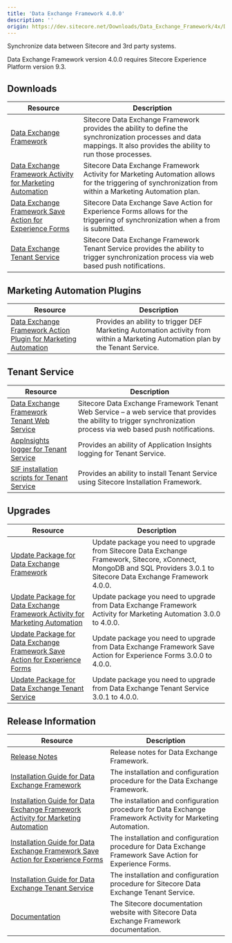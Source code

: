 ```yaml
---
title: 'Data Exchange Framework 4.0.0'
description: ''
origin: https://dev.sitecore.net/Downloads/Data_Exchange_Framework/4x/Data_Exchange_Framework_400.aspx
---
```


Synchronize data between Sitecore and 3rd party systems.

  <Alert variant='warning' mb={4}>
    <AlertIcon />
    Data Exchange Framework version 4.0.0 requires Sitecore Experience Platform version 9.3.
  </Alert>


## Downloads

| Resource                                                                                                                                                                                                                                                                           | Description                                                                                                                                                           |
| ---------------------------------------------------------------------------------------------------------------------------------------------------------------------------------------------------------------------------------------------------------------------------------- | --------------------------------------------------------------------------------------------------------------------------------------------------------------------- |
| [Data Exchange Framework](https://scdp.blob.core.windows.net/downloads/Data%20Exchange%20Framework/4x/Data%20Exchange%20Framework%20400/Secure/Data%20Exchange%20Framework%204.0.0%20rev.%2001437.zip)                                                                             | Sitecore Data Exchange Framework provides the ability to define the synchronization processes and data mappings. It also provides the ability to run those processes. |
| [Data Exchange Framework Activity for Marketing Automation](https://scdp.blob.core.windows.net/downloads/Data%20Exchange%20Framework/4x/Data%20Exchange%20Framework%20400/Secure/Data%20Exchange%20Framework%20Activity%20for%20Marketing%20Automation%204.0.0%20rev.%2001437.zip) | Sitecore Data Exchange Framework Activity for Marketing Automation allows for the triggering of synchronization from within a Marketing Automation plan.              |
| [Data Exchange Framework Save Action for Experience Forms](https://scdp.blob.core.windows.net/downloads/Data%20Exchange%20Framework/4x/Data%20Exchange%20Framework%20400/Secure/Data%20Exchange%20Framework%20Save%20Action%20for%20Experience%20Forms%204.0.0%20rev.%2001437.zip) | Sitecore Data Exchange Save Action for Experience Forms allows for the triggering of synchronization when a from is submitted.                                        |
| [Data Exchange Tenant Service](https://scdp.blob.core.windows.net/downloads/Data%20Exchange%20Framework/4x/Data%20Exchange%20Framework%20400/Secure/Sitecore%20DataExchange%20TenantService%204.0.0%20rev.%2001437.zip)                                                            | Sitecore Data Exchange Framework Tenant Service provides the ability to trigger synchronization process via web based push notifications.                             |

## Marketing Automation Plugins

| Resource                                                                                                                                                                                                                                                                                                        | Description                                                                                                                     |
| --------------------------------------------------------------------------------------------------------------------------------------------------------------------------------------------------------------------------------------------------------------------------------------------------------------- | ------------------------------------------------------------------------------------------------------------------------------- |
| [Data Exchange Framework Action Plugin for Marketing Automation](https://scdp.blob.core.windows.net/downloads/Data%20Exchange%20Framework/4x/Data%20Exchange%20Framework%20400/Secure/Sitecore%20Data%20Exchange%20Framework%20Action%20Plugin%20for%20Marketing%20Automation%204.0.0%20rev.%2001437.scwdp.zip) | Provides an ability to trigger DEF Marketing Automation activity from within a Marketing Automation plan by the Tenant Service. |

## Tenant Service

| Resource                                                                                                                                                                                                                                                            | Description                                                                                                                                                        |
| ------------------------------------------------------------------------------------------------------------------------------------------------------------------------------------------------------------------------------------------------------------------- | ------------------------------------------------------------------------------------------------------------------------------------------------------------------ |
| [Data Exchange Framework Tenant Web Service](https://scdp.blob.core.windows.net/downloads/Data%20Exchange%20Framework/4x/Data%20Exchange%20Framework%20400/Secure/Sitecore%20Data%20Exchange%20Framework%20Tenant%20Web%20Service%204.0.0%20rev.%2001437.scwdp.zip) | Sitecore Data Exchange Framework Tenant Web Service – a web service that provides the ability to trigger synchronization process via web based push notifications. |
| [AppInsights logger for Tenant Service](https://scdp.blob.core.windows.net/downloads/Data%20Exchange%20Framework/4x/Data%20Exchange%20Framework%20400/Secure/AppInsights%20logger%20for%20Tenant%20Service%204.0.0%20rev.%2001437.scwdp.zip)                        | Provides an ability of Application Insights logging for Tenant Service.                                                                                            |
| [SIF installation scripts for Tenant Service](https://scdp.blob.core.windows.net/downloads/Data%20Exchange%20Framework/4x/Data%20Exchange%20Framework%20400/Secure/SIFInstallationScriptsforTenantService.zip)                                                      | Provides an ability to install Tenant Service using Sitecore Installation Framework.                                                                               |

## Upgrades

| Resource                                                                                                                                                                                                                                                                                                                        | Description                                                                                                                                                              |
| ------------------------------------------------------------------------------------------------------------------------------------------------------------------------------------------------------------------------------------------------------------------------------------------------------------------------------- | ------------------------------------------------------------------------------------------------------------------------------------------------------------------------ |
| [Update Package for Data Exchange Framework](<https://scdp.blob.core.windows.net/downloads/Data%20Exchange%20Framework/4x/Data%20Exchange%20Framework%20400/Secure/Data%20Exchange%20Framework%20(update%20package)%204.0.0%20rev.%2001437.update>)                                                                             | Update package you need to upgrade from Sitecore Data Exchange Framework, Sitecore, xConnect, MongoDB and SQL Providers 3.0.1 to Sitecore Data Exchange Framework 4.0.0. |
| [Update Package for Data Exchange Framework Activity for Marketing Automation](<https://scdp.blob.core.windows.net/downloads/Data%20Exchange%20Framework/4x/Data%20Exchange%20Framework%20400/Secure/Data%20Exchange%20Framework%20Activity%20for%20Marketing%20Automation%20(update%20package)%204.0.0%20rev.%2001437.update>) | Update package you need to upgrade from Data Exchange Framework Activity for Marketing Automation 3.0.0 to 4.0.0.                                                        |
| [Update Package for Data Exchange Framework Save Action for Experience Forms](<https://scdp.blob.core.windows.net/downloads/Data%20Exchange%20Framework/4x/Data%20Exchange%20Framework%20400/Secure/Data%20Exchange%20Framework%20Save%20Action%20for%20Experience%20Forms%20(update%20package)%204.0.0%20rev.%2001437.update>) | Update package you need to upgrade from Data Exchange Framework Save Action for Experience Forms 3.0.0 to 4.0.0.                                                         |
| [Update Package for Data Exchange Tenant Service](<https://scdp.blob.core.windows.net/downloads/Data%20Exchange%20Framework/4x/Data%20Exchange%20Framework%20400/Secure/Sitecore%20DataExchange%20TenantService%20(update%20package)%204.0.0%20rev.%2001437.update>)                                                            | Update package you need to upgrade from Data Exchange Tenant Service 3.0.1 to 4.0.0.                                                                                     |

## Release Information

| Resource                                                                                                                                                                                                                                                           | Description                                                                                                 |
| ------------------------------------------------------------------------------------------------------------------------------------------------------------------------------------------------------------------------------------------------------------------ | ----------------------------------------------------------------------------------------------------------- |
| [Release Notes](/downloads/Data_Exchange_Framework/4x/Data_Exchange_Framework_400/Release_Notes)                                                                                                                                                                   | Release notes for Data Exchange Framework.                                                                  |
| [Installation Guide for Data Exchange Framework](https://scdp.blob.core.windows.net/downloads/Data%20Exchange%20Framework/4x/Data%20Exchange%20Framework%20400/Secure/Data_Exchange_Framework_4_0_Installation_Guide-en.pdf)                                       | The installation and configuration procedure for the Data Exchange Framework.                               |
| [Installation Guide for Data Exchange Framework Activity for Marketing Automation](https://scdp.blob.core.windows.net/downloads/Data%20Exchange%20Framework/4x/Data%20Exchange%20Framework%20400/Secure/Data_Exchange_Framework_4_0_Activity_for_Marketing-en.pdf) | The installation and configuration procedure for Data Exchange Framework Activity for Marketing Automation. |
| [Installation Guide for Data Exchange Framework Save Action for Experience Forms](https://scdp.blob.core.windows.net/downloads/Data%20Exchange%20Framework/4x/Data%20Exchange%20Framework%20400/Secure/Data_Exchange_Framework_4_0_Save_Action_for_Experi-en.pdf)  | The installation and configuration procedure for Data Exchange Framework Save Action for Experience Forms.  |
| [Installation Guide for Data Exchange Tenant Service](https://scdp.blob.core.windows.net/downloads/Data%20Exchange%20Framework/4x/Data%20Exchange%20Framework%20400/Secure/Data_Exchange_Framework_4_0_Tenant_Service_Install-en.pdf)                              | The installation and configuration procedure for Sitecore Data Exchange Tenant Service.                     |
| [Documentation](https://doc.sitecore.com/developers/def/40/data-exchange-framework/en/index-en.html)                                                                                                                                                               | The Sitecore documentation website with Sitecore Data Exchange Framework documentation.                     |
